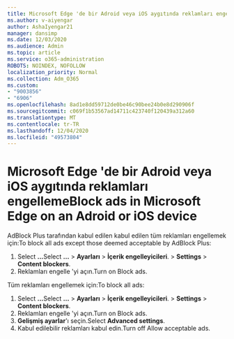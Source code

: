 ```yaml
---
title: Microsoft Edge 'de bir Adroid veya iOS aygıtında reklamları engelleme
ms.author: v-aiyengar
author: AshaIyengar21
manager: dansimp
ms.date: 12/03/2020
ms.audience: Admin
ms.topic: article
ms.service: o365-administration
ROBOTS: NOINDEX, NOFOLLOW
localization_priority: Normal
ms.collection: Adm_O365
ms.custom:
- "9003856"
- "6906"
ms.openlocfilehash: 8ad1e8dd59712de0be46c90bee24b0e8d290906f
ms.sourcegitcommit: c069f1b53567ad14711c423740f120439a312a60
ms.translationtype: MT
ms.contentlocale: tr-TR
ms.lasthandoff: 12/04/2020
ms.locfileid: "49573804"
---
```

# <a name="block-ads-in-microsoft-edge-on-an-adroid-or-ios-device"></a><span data-ttu-id="7c12d-102">Microsoft Edge 'de bir Adroid veya iOS aygıtında reklamları engelleme</span><span class="sxs-lookup"><span data-stu-id="7c12d-102">Block ads in Microsoft Edge on an Adroid or iOS device</span></span>

<span data-ttu-id="7c12d-103">AdBlock Plus tarafından kabul edilen kabul edilen tüm reklamları engellemek için:</span><span class="sxs-lookup"><span data-stu-id="7c12d-103">To block all ads except those deemed acceptable by AdBlock Plus:</span></span>
1. <span data-ttu-id="7c12d-104">Select **...**</span><span class="sxs-lookup"><span data-stu-id="7c12d-104">Select **…**</span></span><span data-ttu-id="7c12d-105"> > **Ayarları**  >  **İçerik engelleyicileri**.</span><span class="sxs-lookup"><span data-stu-id="7c12d-105"> > **Settings** > **Content blockers**.</span></span>
2. <span data-ttu-id="7c12d-106">Reklamları engelle 'yi açın.</span><span class="sxs-lookup"><span data-stu-id="7c12d-106">Turn on Block ads.</span></span>

<span data-ttu-id="7c12d-107">Tüm reklamları engellemek için:</span><span class="sxs-lookup"><span data-stu-id="7c12d-107">To block all ads:</span></span>
1. <span data-ttu-id="7c12d-108">Select **...**</span><span class="sxs-lookup"><span data-stu-id="7c12d-108">Select **…**</span></span><span data-ttu-id="7c12d-109"> > **Ayarları**  >  **İçerik engelleyicileri**.</span><span class="sxs-lookup"><span data-stu-id="7c12d-109"> > **Settings** > **Content blockers**.</span></span>
2. <span data-ttu-id="7c12d-110">Reklamları engelle 'yi açın.</span><span class="sxs-lookup"><span data-stu-id="7c12d-110">Turn on Block ads.</span></span>
3. <span data-ttu-id="7c12d-111">**Gelişmiş ayarlar**'ı seçin.</span><span class="sxs-lookup"><span data-stu-id="7c12d-111">Select **Advanced settings**.</span></span>
4. <span data-ttu-id="7c12d-112">Kabul edilebilir reklamları kabul edin.</span><span class="sxs-lookup"><span data-stu-id="7c12d-112">Turn off Allow acceptable ads.</span></span>